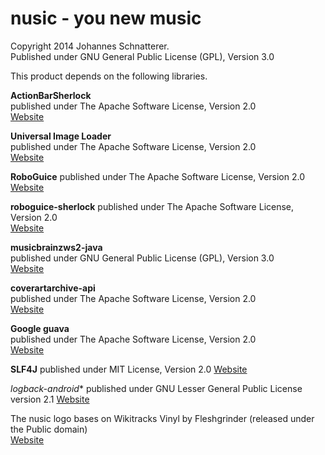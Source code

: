 nusic - you new music
=========
Copyright 2014 Johannes Schnatterer.  
Published under GNU General Public License (GPL), Version 3.0  


This product depends on the following libraries.

**ActionBarSherlock**  
published under The Apache Software License, Version 2.0  
[Website](http://actionbarsherlock.com/)

**Universal Image Loader**  
published under The Apache Software License, Version 2.0  
[Website](https://github.com/nostra13/Android-Universal-Image-Loader)

**RoboGuice**
published under The Apache Software License, Version 2.0  
[Website](https://github.com/roboguice/roboguice)

**roboguice-sherlock**
published under The Apache Software License, Version 2.0  
[Website](https://github.com/rtyley/roboguice-sherlock)

**musicbrainzws2-java**  
published under GNU General Public License (GPL), Version 3.0  
[Website](https://code.google.com/p/musicbrainzws2-java/)

**coverartarchive-api**  
published under The Apache Software License, Version 2.0  
[Website](https://github.com/lastfm/coverartarchive-api)

**Google guava**  
published under The Apache Software License, Version 2.0  
[Website](https://code.google.com/p/guava-libraries/)

**SLF4J**
published under MIT License, Version 2.0
[Website](http://www.slf4j.org/)

*logback-android**
published under  GNU Lesser General Public License version 2.1
[Website](http://tony19.github.io/logback-android/)
  
The nusic logo bases on Wikitracks Vinyl by Fleshgrinder (released under the Public domain)  
[Website](https://en.wikipedia.org/wiki/File:Wikitracks_Vinyl.svg)
